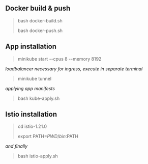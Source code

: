 <h2> Docker build & push </h2>

> bash docker-build.sh
> 
> bash docker-push.sh

<h2> App installation </h2>

> minikube start --cpus 8 --memory 8192
> 
<i>loadbalancer necessary for ingress, execute in separate terminal</i>
> minikube tunnel
>
<i>applying app manifests</i>
> bash kube-apply.sh

<h2> Istio installation </h2>

> cd istio-1.21.0
> 
> export PATH=$PWD/bin:$PATH
> 
<i>and finally</i>
> bash istio-apply.sh